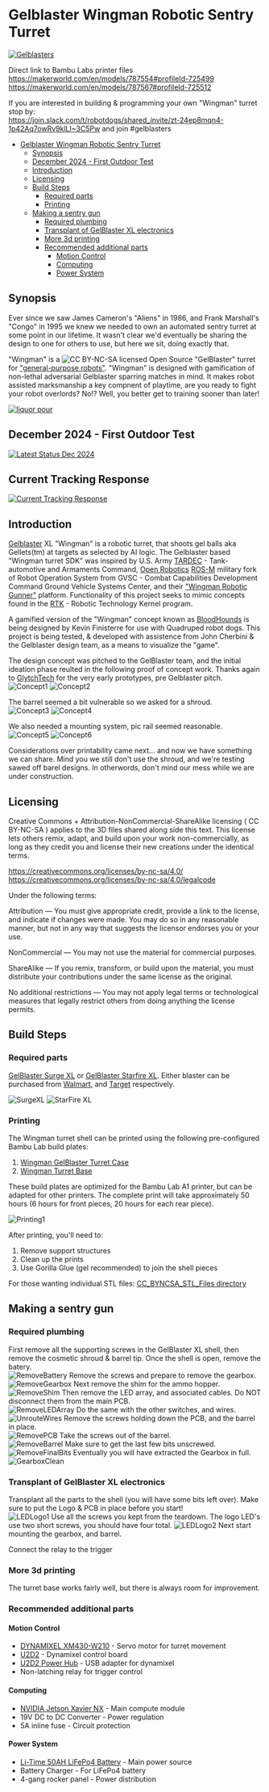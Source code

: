 # Gelblaster Wingman Robotic Sentry Turret

[![Gelblasters](images/GelBlasterlogo.jpg)](https://gelblaster.com)

Direct link to Bambu Labs printer files<br>
https://makerworld.com/en/models/787554#profileId-725499<br>
https://makerworld.com/en/models/787567#profileId-725512<br>

If you are interested in building & programming your own "Wingman" turret stop by:<br>
https://join.slack.com/t/robotdogs/shared_invite/zt-24ep8mqn4-1p42Aq7owRv9klLI~3C5Pw and join #gelblasters 

* [Gelblaster Wingman Robotic Sentry Turret](#gelblaster-wingman-robotic-sentry-turret)
   * [Synopsis](#synopsis)
   * [December 2024 - First Outdoor Test](#december-2024---first-outdoor-test)
   * [Introduction](#introduction)
   * [Licensing](#licensing)
   * [Build Steps](#build-steps)
      * [Required parts](#required-parts)
      * [Printing](#printing)
   * [Making a sentry gun](#making-a-sentry-gun)
      * [Required plumbing](#required-plumbing)
      * [Transplant of GelBlaster XL electronics](#transplant-of-gelblaster-xl-electronics)
      * [More 3d printing](#more-3d-printing)
      * [Recommended additional parts](#recommended-additional-parts)
         * [Motion Control](#motion-control)
         * [Computing](#computing)
         * [Power System](#power-system)

## Synopsis 

Ever since we saw James Cameron's "Aliens" in 1986, and Frank Marshall's "Congo" in 1995 we knew we needed to own an automated sentry turret at some point in our lifetime. It wasn't clear we'd eventually be sharing the design to one for others to use, but here we sit, doing exactly that. 

"Wingman" is a ![CC BY-NC-SA ](https://licensebuttons.net/l/by-nc-sa/3.0/88x31.png) licensed Open Source "GelBlaster" turret for ["general-purpose robots"](https://www.bostondynamics.com/open-letter-opposing-weaponization-general-purpose-robots). "Wingman" is designed with gamification of non-lethal adversarial Gelblaster sparring matches in mind. It makes robot assisted marksmanship a key compnent of playtime, are you ready to fight your robot overlords? No!? Well, you better get to training sooner than later!

[![liquor pour](http://img.youtube.com/vi/IS2PtmM9mwU/0.jpg)](https://www.youtube.com/watch?v=IS2PtmM9mwU) 

## December 2024 - First Outdoor Test
[![Latest Status Dec 2024](http://img.youtube.com/vi/UjThLahqY9g/0.jpg)](https://youtube.com/shorts/UjThLahqY9g)<br>

## Current Tracking Response
[![Current Tracking Response](http://img.youtube.com/vi/NoIiMvJtIzc/0.jpg)](https://youtube.com/shorts/NoIiMvJtIzc?si=dIlFipVr6tI9Dh-7)<br>

## Introduction

[Gelblaster](https://gelblaster.com) XL "Wingman" is a robotic turret, that shoots gel balls aka Gellets(tm) at targets as selected by AI logic. The Gelblaster based "Wingman turret SDK" was inspired by U.S. Army [TARDEC](https://asc.army.mil/web/news-alt-jfm18-wingman-is-first-step-toward-weaponized-robotics/) - Tank-automotive and Armaments Command, [Open Robotics](https://www.openrobotics.org) [ROS-M](https://rosmilitary.org/faq/) military fork of Robot Operation System from GVSC - Combat Capabilities Development Command Ground Vehicle Systems Center, and their ["Wingman Robotic Gunner"](https://apps.dtic.mil/sti/pdfs/AD1069401.pdf) platform. Functionality of this project seeks to mimic concepts found in the [RTK](https://vimeo.com/593277076?) - Robotic Technology Kernel program. 

A gamified version of the "Wingman" concept known as [BloodHounds](https://github.com/MAVProxyUser/BloodHounds) is being designed by Kevin Finisterre for use with Quadruped robot dogs. This project is being tested, & developed with assistence from John Cherbini & the Gelblaster design team, as a means to visualize the "game". 

The design concept was pitched to the GelBlaster team, and the initial ideation phase reulted in the following proof of concept work. Thanks again to [GlytchTech](https://twitter.com/GlytchTech) for the very early prototypes, pre Gelblaster pitch.<br> 
![Concept1](https://github.com/MAVProxyUser/Gelblaster_Wingman/raw/main/images/Concept1.png)
![Concept2](https://github.com/MAVProxyUser/Gelblaster_Wingman/raw/main/images/Concept2.png)

The barrel seemed a bit vulnerable so we asked for a shroud.<br> 
![Concept3](https://github.com/MAVProxyUser/Gelblaster_Wingman/raw/main/images/Concept3.png)
![Concept4](https://github.com/MAVProxyUser/Gelblaster_Wingman/raw/main/images/Concept4.png)

We also needed a mounting system, pic rail seemed reasonable.<br> 
![Concept5](https://github.com/MAVProxyUser/Gelblaster_Wingman/raw/main/images/Concept5.png)
![Concept6](https://github.com/MAVProxyUser/Gelblaster_Wingman/raw/main/images/Concept6.png)

Considerations over printability came next... and now we have something we can share. Mind you we still don't use the shroud, and we're testing sawed off barel designs. In otherwords, don't mind our mess while we are under construction.

## Licensing 

Creative Commons + Attribution-NonCommercial-ShareAlike licensing ( 
CC BY-NC-SA ) applies to the 3D files shared along side this text. This license lets others remix, adapt, and build upon your work non-commercially, as long as they credit you and license their new creations under the identical terms.

https://creativecommons.org/licenses/by-nc-sa/4.0/<br>
https://creativecommons.org/licenses/by-nc-sa/4.0/legalcode<br>

Under the following terms:

Attribution — You must give appropriate credit, provide a link to the license, and indicate if changes were made. You may do so in any reasonable manner, but not in any way that suggests the licensor endorses you or your use.

NonCommercial — You may not use the material for commercial purposes.

ShareAlike — If you remix, transform, or build upon the material, you must distribute your contributions under the same license as the original.

No additional restrictions — You may not apply legal terms or technological measures that legally restrict others from doing anything the license permits.

## Build Steps

### Required parts

[GelBlaster Surge XL](https://gelblaster.com/products/surge-xl)
or
[GelBlaster Starfire XL](https://gelblaster.com/products/starfire-xl). Either blaster can be purchased from [Walmart](https://www.walmart.com/ip/Gel-Blaster-Surge-XL-Day-N-Nite-Gel-Bead-Blaster-with-Glow-in-the-Dark-Starfire-Activator-5k-Starfire-Gellets-10k-Green-Gellets/1283028596), and [Target](https://www.target.com/p/gel-blaster-starfire-xl-glow-in-the-dark-gellet-blaster/-/A-86669382) respectively. 

![SurgeXL](https://github.com/MAVProxyUser/Gelblaster_Wingman/raw/main/images/SurgeXL.jpeg)
![StarFire XL](https://github.com/MAVProxyUser/Gelblaster_Wingman/raw/main/images/StarFire.jpeg)

### Printing
The Wingman turret shell can be printed using the following pre-configured Bambu Lab build plates:

1. [Wingman GelBlaster Turret Case](https://makerworld.com/en/models/787567#profileId-725512)
2. [Wingman Turret Base](https://makerworld.com/en/models/787554#profileId-725499)

These build plates are optimized for the Bambu Lab A1 printer, but can be adapted for other printers. The complete print will take approximately 50 hours (6 hours for front pieces, 20 hours for each rear piece).

![Printing1](https://github.com/MAVProxyUser/Gelblaster_Wingman/raw/main/images/Printing1.jpg)

After printing, you'll need to:
1. Remove support structures
2. Clean up the prints
3. Use Gorilla Glue (gel recommended) to join the shell pieces

For those wanting individual STL files:
[CC_BYNCSA_STL_Files directory](https://github.com/MAVProxyUser/Gelblaster_Wingman/)

## Making a sentry gun

### Required plumbing
First remove all the supporting screws in the GelBlaster XL shell, then remove the cosmetic shroud & barrel tip. Once the shell is open, remove the batery. <br>
![RemoveBattery](https://github.com/MAVProxyUser/Gelblaster_Wingman/raw/main/images/RemoveBattery.jpg)
Remove the screws and prepare to remove the gearbox.<br> 
![RemoveGearbox](https://github.com/MAVProxyUser/Gelblaster_Wingman/raw/main/images/RemoveGearbox.jpg)
Next remove the shim for the ammo hopper.<br> 
![RemoveShim](https://github.com/MAVProxyUser/Gelblaster_Wingman/raw/main/images/RemoveShim.jpg)
Then remove the LED array, and associated cables. Do NOT disconnect them from the main PCB.<br> 
![RemoveLEDArray](https://github.com/MAVProxyUser/Gelblaster_Wingman/raw/main/images/RemoveLEDArray.jpg)
Do the same with the other switches, and wires.<br> 
![UnrouteWires](https://github.com/MAVProxyUser/Gelblaster_Wingman/raw/main/images/UnrouteWires.jpg)
Remove the screws holding down the PCB, and the barrel in place.<br> 
![RemovePCB](https://github.com/MAVProxyUser/Gelblaster_Wingman/raw/main/images/RemovePCB.jpg) 
Take the screws out of the barrel.<br>
![RemoveBarrel](https://github.com/MAVProxyUser/Gelblaster_Wingman/raw/main/images/RemoveBarrel.jpg)
Make sure to get the last few bits unscrewed.<br>
![RemoveFinalBits](https://github.com/MAVProxyUser/Gelblaster_Wingman/raw/main/images/RemoveFinalBits.jpg)
Eventually you will have extracted the Gearbox in full.<br>
![GearboxClean](https://github.com/MAVProxyUser/Gelblaster_Wingman/raw/main/images/GearboxClean.jpg)

### Transplant of GelBlaster XL electronics
Transplant all the parts to the shell (you will have some bits left over). Make sure to put the Logo & PCB in place before you start!<br> 
![LEDLogo1](https://github.com/MAVProxyUser/Gelblaster_Wingman/raw/main/images/LEDLogo1.jpg)
Use all the screws you kept from the teardown. The logo LED's use two short screws, you should have four total.
![LEDLogo2](https://github.com/MAVProxyUser/Gelblaster_Wingman/raw/main/images/LEDLogo2.jpg)
Next start mounting the gearbox, and barrel. 

Connect the relay to the trigger

### More 3d printing
The turret base works fairly well, but there is always room for improvement. 

### Recommended additional parts

#### Motion Control
- [DYNAMIXEL XM430-W210](https://www.robotis.us/dynamixel-xm430-w210-t/) - Servo motor for turret movement
- [U2D2](https://www.robotis.us/u2d2/) - Dynamixel control board
- [U2D2 Power Hub](https://www.robotis.us/u2d2-power-hub-board-set/) - USB adapter for dynamixel
- Non-latching relay for trigger control

#### Computing
- [NVIDIA Jetson Xavier NX](https://www.nvidia.com/en-us/autonomous-machines/embedded-systems/jetson-xavier-nx/) - Main compute module
- 19V DC to DC Converter - Power regulation
- 5A inline fuse - Circuit protection

#### Power System
- [Li-Time 50AH LiFePo4 Battery](https://www.lithiumion-batteries.com/products/50ah-lifepo4-battery/) - Main power source
- Battery Charger - For LiFePo4 battery
- 4-gang rocker panel - Power distribution


